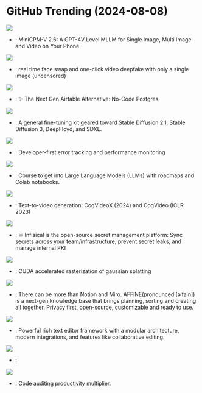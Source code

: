# GitHub Trending (2024-08-08)

![](https://img.shields.io/badge/Python-New%20384-green?style=flat-square&logo=appveyor)
- [](https://github.comundefined): MiniCPM-V 2.6: A GPT-4V Level MLLM for Single Image, Multi Image and Video on Your Phone

![](https://img.shields.io/badge/Python-New%20628-green?style=flat-square&logo=appveyor)
- [](https://github.comundefined): real time face swap and one-click video deepfake with only a single image (uncensored)

![](https://img.shields.io/badge/TypeScript-New%2030-green?style=flat-square&logo=appveyor)
- [](https://github.comundefined): ✨ The Next Gen Airtable Alternative: No-Code Postgres

![](https://img.shields.io/badge/Python-New%20117-green?style=flat-square&logo=appveyor)
- [](https://github.comundefined): A general fine-tuning kit geared toward Stable Diffusion 2.1, Stable Diffusion 3, DeepFloyd, and SDXL.

![](https://img.shields.io/badge/Python-New%2048-green?style=flat-square&logo=appveyor)
- [](https://github.comundefined): Developer-first error tracking and performance monitoring

![](https://img.shields.io/badge/Jupyter%20Notebook-New%2044-green?style=flat-square&logo=appveyor)
- [](https://github.comundefined): Course to get into Large Language Models (LLMs) with roadmaps and Colab notebooks.

![](https://img.shields.io/badge/Python-New%20214-green?style=flat-square&logo=appveyor)
- [](https://github.comundefined): Text-to-video generation: CogVideoX (2024) and CogVideo (ICLR 2023)

![](https://img.shields.io/badge/TypeScript-New%2048-green?style=flat-square&logo=appveyor)
- [](https://github.comundefined): ♾ Infisical is the open-source secret management platform: Sync secrets across your team/infrastructure, prevent secret leaks, and manage internal PKI

![](https://img.shields.io/badge/Cuda-New%2010-green?style=flat-square&logo=appveyor)
- [](https://github.comundefined): CUDA accelerated rasterization of gaussian splatting

![](https://img.shields.io/badge/TypeScript-New%20225-green?style=flat-square&logo=appveyor)
- [](https://github.comundefined): There can be more than Notion and Miro. AFFiNE(pronounced [ə‘fain]) is a next-gen knowledge base that brings planning, sorting and creating all together. Privacy first, open-source, customizable and ready to use.

![](https://img.shields.io/badge/JavaScript-New%2014-green?style=flat-square&logo=appveyor)
- [](https://github.comundefined): Powerful rich text editor framework with a modular architecture, modern integrations, and features like collaborative editing.

![](https://img.shields.io/badge/Python-New%2031-green?style=flat-square&logo=appveyor)
- [](https://github.comundefined): 

![](https://img.shields.io/badge/C%2B%2B-New%2070-green?style=flat-square&logo=appveyor)
- [](https://github.comundefined): Code auditing productivity multiplier.

